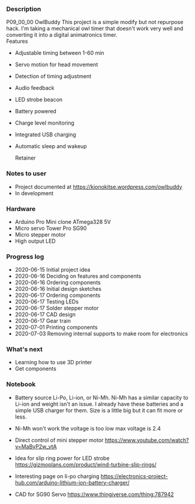 ### Description  
P09_00_00 OwlBuddy
This project is a simple modify but not repurpose hack. I'm taking a mechanical owl timer that doesn't work very well and converting it into a digital animatronics timer.  
Features
 * Adjustable timing between 1-60 min
 * Servo motion for head movement
 * Detection of timing adjustment
 * Audio feedback
 * LED strobe beacon
 * Battery powered
 * Charge level monitoring
 * Integrated USB charging
 * Automatic sleep and wakeup

	Retainer 
### Notes to user
 * Project documented at https://kionokitse.wordpress.com/owlbuddy
 * In development
 
### Hardware
 * Arduino Pro Mini clone ATmega328 5V
 * Micro servo Tower Pro SG90
 * Micro stepper motor
 * High output LED
 
### Progress log 
 * 2020-06-15 Initial project idea 
 * 2020-06-16 Deciding on features and components
 * 2020-06-16 Ordering components
 * 2020-06-16 Initial design sketches
 * 2020-06-17 Ordering components
 * 2020-06-17 Testing LEDs
 * 2020-06-17 Solder stepper motor
 * 2020-06-17 CAD design
 * 2020-06-17 Gear train 
 * 2020-07-01 Printing components
 * 2020-07-03 Removing internal supports to make room for electronics
 
 
 
### What's next
 * Learning how to use 3D printer
 * Get components
 
 
### Notebook
 * Battery source Li-Po, Li-ion, or Ni-Mh. Ni-Mh has a similar capacity to Li-ion and weight isn't an issue. I already have these batteries and a simple USB charger for them. Size is a little big but it can fit more or less.  
 * Ni-Mh won't work the voltage is too low max voltage is 2.4

 * Direct control of mini stepper motor			https://www.youtube.com/watch?v=MaByP2w_vtA
 * Idea for slip ring power for LED strobe		https://gizmoplans.com/product/wind-turbine-slip-rings/
 * Interesting page on li-po charging			https://electronics-project-hub.com/arduino-lithium-ion-battery-charger/
 * CAD for SG90 Servo							https://www.thingiverse.com/thing:787942
